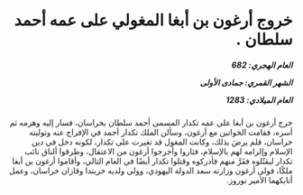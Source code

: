 <h1 dir="rtl">خروج أرغون بن أبغا المغولي على عمه أحمد سلطان .</h1>

<h5 dir="rtl">العام الهجري:  682

الشهر القمري: جمادى الأولى

العام الميلادي: 1283</h5>

<p dir="rtl">خرج أرغون بن أبغا على عمه تكدار المسمى أحمد سلطان بخراسان، فسار إليه وهزمه ثم أسره، فقامت الخواتين مع أرغون، وسألن الملك تكدار أحمد في الإفراج عنه وتوليته خراسان، فلم يرضَ بذلك، وكانت المغول قد تغيرت على تكدار، لكونه دخل في دين الإسلام وإلزامه لهم بالإسلام، فثاروا وأخرجوا أرغون من الاعتقال، وطرقوا ألناق نائب تكدار ليقتُلوه ففَرَّ منهم فأدركوه وقتلوا تكدار أيضًا في العام التالي، وأقاموا أرغون بن أبغا ملكًا، فولى أرغون وزارته سعد الدولة اليهودي، وولى ولديه خربندا وقازان خراسان، وعمل أتابكهما الأمير نوروز.</p></br>
